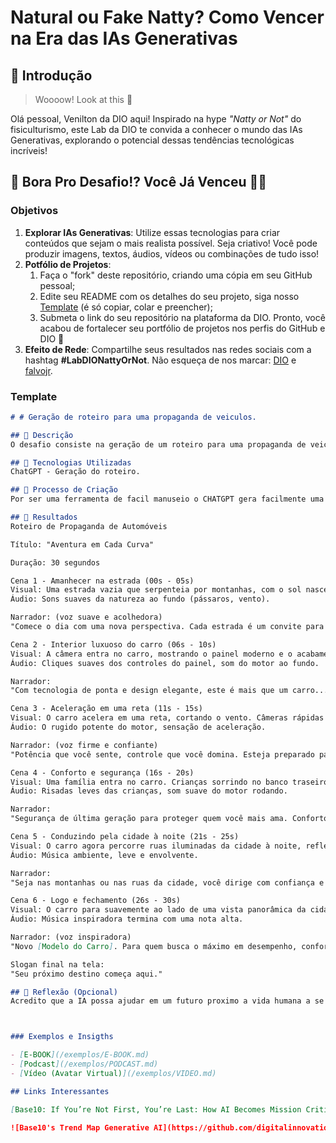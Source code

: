 # Natural ou Fake Natty? Como Vencer na Era das IAs Generativas

## 🚀 Introdução

> Woooow! Look at this 👀

Olá pessoal, Venilton da DIO aqui! Inspirado na hype _"Natty or Not"_ do fisiculturismo, este Lab da DIO te convida a conhecer o mundo das IAs Generativas, explorando o potencial dessas tendências tecnológicas incríveis!

## 🎯 Bora Pro Desafio!? Você Já Venceu 💪🤓

### Objetivos

1. **Explorar IAs Generativas**: Utilize essas tecnologias para criar conteúdos que sejam o mais realista possível. Seja criativo! Você pode produzir imagens, textos, áudios, vídeos ou combinações de tudo isso!
1. **Potfólio de Projetos**:
    1. Faça o "fork" deste repositório, criando uma cópia em seu GitHub pessoal;
    2. Edite seu README com os detalhes do seu projeto, siga nosso [Template](#template) (é só copiar, colar e preencher);
    3. Submeta o link do seu repositório na plataforma da DIO. Pronto, você acabou de fortalecer seu portfólio de projetos nos perfis do GitHub e DIO 🚀
1. **Efeito de Rede**: Compartilhe seus resultados nas redes sociais com a hashtag **#LabDIONattyOrNot**. Não esqueça de nos marcar: [DIO](https://www.linkedin.com/school/dio-makethechange) e [falvojr](https://www.linkedin.com/in/falvojr).

### Template

```markdown
# # Geração de roteiro para uma propaganda de veiculos.

## 📒 Descrição
O desafio consiste na geração de um roteiro para uma propaganda de veiculos, gerando assim mais praticidade a uma tarefa que consome muito tempo e depende muito da criatividade

## 🤖 Tecnologias Utilizadas
ChatGPT - Geração do roteiro.

## 🧐 Processo de Criação
Por ser uma ferramenta de facil manuseio o CHATGPT gera facilmente uma descrição perfeita para o cenario, incluindo detalhes e muitas frases autoexplicativas que alinham exatamente a ideia ao projeto

## 🚀 Resultados
Roteiro de Propaganda de Automóveis

Título: "Aventura em Cada Curva"

Duração: 30 segundos

Cena 1 - Amanhecer na estrada (00s - 05s)
Visual: Uma estrada vazia que serpenteia por montanhas, com o sol nascendo no horizonte. O carro surge, imponente, começando sua jornada pela estrada sinuosa.
Áudio: Sons suaves da natureza ao fundo (pássaros, vento).

Narrador: (voz suave e acolhedora)
"Comece o dia com uma nova perspectiva. Cada estrada é um convite para a aventura."

Cena 2 - Interior luxuoso do carro (06s - 10s)
Visual: A câmera entra no carro, mostrando o painel moderno e o acabamento sofisticado, enquanto o motorista ajusta o volante e ativa a tela touchscreen.
Áudio: Cliques suaves dos controles do painel, som do motor ao fundo.

Narrador:
"Com tecnologia de ponta e design elegante, este é mais que um carro... é a extensão do seu estilo."

Cena 3 - Aceleração em uma reta (11s - 15s)
Visual: O carro acelera em uma reta, cortando o vento. Câmeras rápidas capturam o carro em ação, destacando a velocidade e o controle nas curvas.
Áudio: O rugido potente do motor, sensação de aceleração.

Narrador: (voz firme e confiante)
"Potência que você sente, controle que você domina. Esteja preparado para qualquer desafio na estrada."

Cena 4 - Conforto e segurança (16s - 20s)
Visual: Uma família entra no carro. Crianças sorrindo no banco traseiro, motorista e passageiro à frente trocam olhares confiantes. Câmera foca nos sistemas de segurança e nos airbags laterais.
Áudio: Risadas leves das crianças, som suave do motor rodando.

Narrador:
"Segurança de última geração para proteger quem você mais ama. Conforto em cada detalhe para tornar cada viagem inesquecível."

Cena 5 - Conduzindo pela cidade à noite (21s - 25s)
Visual: O carro agora percorre ruas iluminadas da cidade à noite, refletindo as luzes urbanas em sua pintura brilhante.
Áudio: Música ambiente, leve e envolvente.

Narrador:
"Seja nas montanhas ou nas ruas da cidade, você dirige com confiança e estilo."

Cena 6 - Logo e fechamento (26s - 30s)
Visual: O carro para suavemente ao lado de uma vista panorâmica da cidade. Surge o logotipo da montadora, enquanto o carro fica em destaque.
Áudio: Música inspiradora termina com uma nota alta.

Narrador: (voz inspiradora)
"Novo [Modelo do Carro]. Para quem busca o máximo em desempenho, conforto e segurança. Descubra o mundo em cada curva."

Slogan final na tela:
"Seu próximo destino começa aqui."

## 💭 Reflexão (Opcional)
Acredito que a IA possa ajudar em um futuro proximo a vida humana a se tornar algo mais simples, as pessoas irão desprender tempo para o que é realmente importante para elas e não a execução de tarefas morosas ou a saturação criativa.



### Exemplos e Insigths

- [E-BOOK](/exemplos/E-BOOK.md)
- [Podcast](/exemplos/PODCAST.md)
- [Vídeo (Avatar Virtual)](/exemplos/VIDEO.md)

## Links Interessantes

[Base10: If You’re Not First, You’re Last: How AI Becomes Mission Critical](https://base10.vc/post/generative-ai-mission-critical/)

![Base10's Trend Map Generative AI](https://github.com/digitalinnovationone/lab-natty-or-not/assets/730492/f4df26e8-f8f7-4419-8252-c69d73ea930c)
